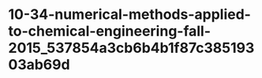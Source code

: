 # 10-34-numerical-methods-applied-to-chemical-engineering-fall-2015_537854a3cb6b4b1f87c38519303ab69d